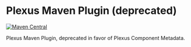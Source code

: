 Plexus Maven Plugin (deprecated)
============

[![Maven Central](https://img.shields.io/maven-central/v/org.codehaus.plexus/plexus-maven-plugin.svg?label=Maven%20Central)](http://search.maven.org/#search%7Cga%7C1%7Cg%3A%22org.codehaus.plexus%22%20a%3A%plexus-maven-plugin%22)

Plexus Maven Plugin, deprecated in favor of Plexus Component Metadata.
